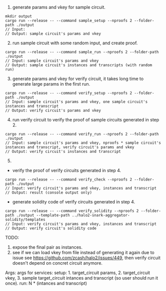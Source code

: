 1. generate params and vkey for sample circuit.
```
mkdir output
cargo run --release -- --command sample_setup --nproofs 2 --folder-path ./output
// Input:
// Output: sample circuit's params and vkey
```

2. run sample circuit with some random input, and create proof.
```
cargo run --release -- --command sample_run --nproofs 2 --folder-path ./output
// Input: sample circuit's params and vkey
// Output: sample circuit's instances and transcripts (with random run)
```

3. generate params and vkey for verify circuit, it takes long time to generate large params in the first run.
```
cargo run --release -- --command verify_setup --nproofs 2 --folder-path ./output
// Input: sample circuit's params and vkey, one sample circuit's instances and transcript
// Output: verify circuit's params and vkey
```

4. run verify circuit to verify the proof of sample circuits generated in step 2.
```
cargo run --release -- --command verify_run --nproofs 2 --folder-path ./output
// Input: sample circuit's params and vkey, nproofs * sample circuit's instances and transcript, verify circuit's params and vkey
// Output: verify circuit's instances and transcript
```

5.
* verify the proof of verify circuits generated in step 4.
```
cargo run --release -- --command verify_check --nproofs 2 --folder-path ./output
// Input: verify circuit's params and vkey, instances and transcript
// Output: result (console output only)
```

* generate solidity code of verify circuits generated in step 4.
```
cargo run --release -- --command verify_solidity --nproofs 2 --folder-path ./output --template-path ../halo2-snark-aggregator-solidity/templates
// Input: verify circuit's params and vkey, instances and transcript
// Output: verify circuit's solidity code
```

TODO:
1. expose the final pair as instances.
2. see if we can load vkey from file instead of generating it again due to issue see https://github.com/zcash/halo2/issues/449, then verify circuit doesn't depend on concret circuit anymore.

Args:
args for services:
setup: 1. target_circuit params, 2. target_circuit vkey, 3. sample target_circuit intances and transcript (so user should run it once).
run: N * (intances and transcript)
